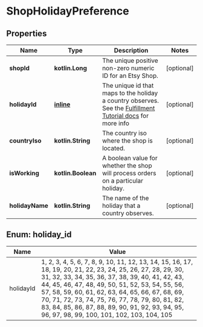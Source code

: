 
# ShopHolidayPreference

## Properties
| Name | Type | Description | Notes |
| ------------ | ------------- | ------------- | ------------- |
| **shopId** | **kotlin.Long** | The unique positive non-zero numeric ID for an Etsy Shop. |  [optional] |
| **holidayId** | [**inline**](#HolidayId) | The unique id that maps to the holiday a country observes. See the [Fulfillment Tutorial docs](https://developer.etsy.com/documentation/tutorials/fulfillment/#country-holidays) for more info |  [optional] |
| **countryIso** | **kotlin.String** | The country iso where the shop is located. |  [optional] |
| **isWorking** | **kotlin.Boolean** | A boolean value for whether the shop will process orders on a particular holiday. |  [optional] |
| **holidayName** | **kotlin.String** | The name of the holiday that a country observes. |  [optional] |


<a id="HolidayId"></a>
## Enum: holiday_id
| Name | Value |
| ---- | ----- |
| holidayId | 1, 2, 3, 4, 5, 6, 7, 8, 9, 10, 11, 12, 13, 14, 15, 16, 17, 18, 19, 20, 21, 22, 23, 24, 25, 26, 27, 28, 29, 30, 31, 32, 33, 34, 35, 36, 37, 38, 39, 40, 41, 42, 43, 44, 45, 46, 47, 48, 49, 50, 51, 52, 53, 54, 55, 56, 57, 58, 59, 60, 61, 62, 63, 64, 65, 66, 67, 68, 69, 70, 71, 72, 73, 74, 75, 76, 77, 78, 79, 80, 81, 82, 83, 84, 85, 86, 87, 88, 89, 90, 91, 92, 93, 94, 95, 96, 97, 98, 99, 100, 101, 102, 103, 104, 105 |



